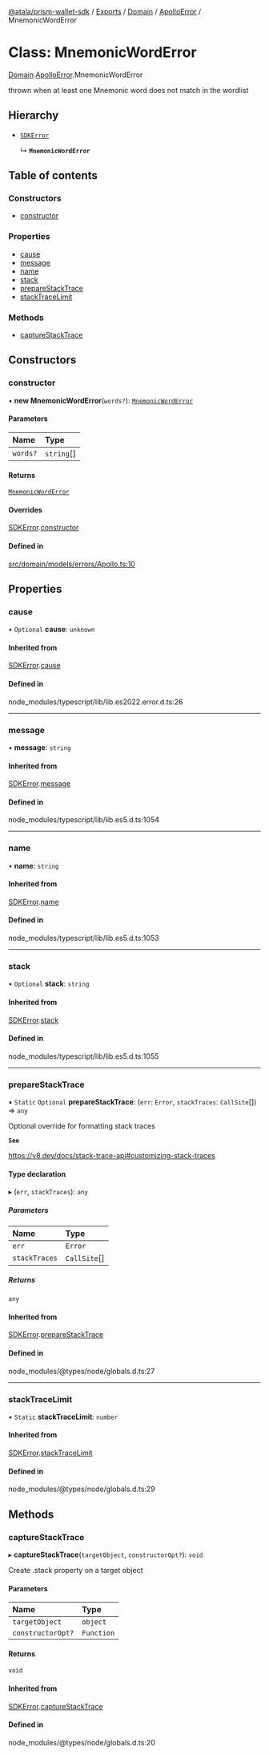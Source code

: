 [@atala/prism-wallet-sdk](../README.md) / [Exports](../modules.md) / [Domain](../modules/Domain.md) / [ApolloError](../modules/Domain.ApolloError.md) / MnemonicWordError

# Class: MnemonicWordError

[Domain](../modules/Domain.md).[ApolloError](../modules/Domain.ApolloError.md).MnemonicWordError

thrown when at least one Mnemonic word does not match in the wordlist

## Hierarchy

- [`SDKError`](Domain.CommonError.SDKError.md)

  ↳ **`MnemonicWordError`**

## Table of contents

### Constructors

- [constructor](Domain.ApolloError.MnemonicWordError.md#constructor)

### Properties

- [cause](Domain.ApolloError.MnemonicWordError.md#cause)
- [message](Domain.ApolloError.MnemonicWordError.md#message)
- [name](Domain.ApolloError.MnemonicWordError.md#name)
- [stack](Domain.ApolloError.MnemonicWordError.md#stack)
- [prepareStackTrace](Domain.ApolloError.MnemonicWordError.md#preparestacktrace)
- [stackTraceLimit](Domain.ApolloError.MnemonicWordError.md#stacktracelimit)

### Methods

- [captureStackTrace](Domain.ApolloError.MnemonicWordError.md#capturestacktrace)

## Constructors

### constructor

• **new MnemonicWordError**(`words?`): [`MnemonicWordError`](Domain.ApolloError.MnemonicWordError.md)

#### Parameters

| Name | Type |
| :------ | :------ |
| `words?` | `string`[] |

#### Returns

[`MnemonicWordError`](Domain.ApolloError.MnemonicWordError.md)

#### Overrides

[SDKError](Domain.CommonError.SDKError.md).[constructor](Domain.CommonError.SDKError.md#constructor)

#### Defined in

[src/domain/models/errors/Apollo.ts:10](https://github.com/hyperledger/identus-edge-agent-sdk-ts/blob/47157819fe5d19bccc5fcc542e98f32706bff6c2/src/domain/models/errors/Apollo.ts#L10)

## Properties

### cause

• `Optional` **cause**: `unknown`

#### Inherited from

[SDKError](Domain.CommonError.SDKError.md).[cause](Domain.CommonError.SDKError.md#cause)

#### Defined in

node_modules/typescript/lib/lib.es2022.error.d.ts:26

___

### message

• **message**: `string`

#### Inherited from

[SDKError](Domain.CommonError.SDKError.md).[message](Domain.CommonError.SDKError.md#message)

#### Defined in

node_modules/typescript/lib/lib.es5.d.ts:1054

___

### name

• **name**: `string`

#### Inherited from

[SDKError](Domain.CommonError.SDKError.md).[name](Domain.CommonError.SDKError.md#name)

#### Defined in

node_modules/typescript/lib/lib.es5.d.ts:1053

___

### stack

• `Optional` **stack**: `string`

#### Inherited from

[SDKError](Domain.CommonError.SDKError.md).[stack](Domain.CommonError.SDKError.md#stack)

#### Defined in

node_modules/typescript/lib/lib.es5.d.ts:1055

___

### prepareStackTrace

▪ `Static` `Optional` **prepareStackTrace**: (`err`: `Error`, `stackTraces`: `CallSite`[]) => `any`

Optional override for formatting stack traces

**`See`**

https://v8.dev/docs/stack-trace-api#customizing-stack-traces

#### Type declaration

▸ (`err`, `stackTraces`): `any`

##### Parameters

| Name | Type |
| :------ | :------ |
| `err` | `Error` |
| `stackTraces` | `CallSite`[] |

##### Returns

`any`

#### Inherited from

[SDKError](Domain.CommonError.SDKError.md).[prepareStackTrace](Domain.CommonError.SDKError.md#preparestacktrace)

#### Defined in

node_modules/@types/node/globals.d.ts:27

___

### stackTraceLimit

▪ `Static` **stackTraceLimit**: `number`

#### Inherited from

[SDKError](Domain.CommonError.SDKError.md).[stackTraceLimit](Domain.CommonError.SDKError.md#stacktracelimit)

#### Defined in

node_modules/@types/node/globals.d.ts:29

## Methods

### captureStackTrace

▸ **captureStackTrace**(`targetObject`, `constructorOpt?`): `void`

Create .stack property on a target object

#### Parameters

| Name | Type |
| :------ | :------ |
| `targetObject` | `object` |
| `constructorOpt?` | `Function` |

#### Returns

`void`

#### Inherited from

[SDKError](Domain.CommonError.SDKError.md).[captureStackTrace](Domain.CommonError.SDKError.md#capturestacktrace)

#### Defined in

node_modules/@types/node/globals.d.ts:20
